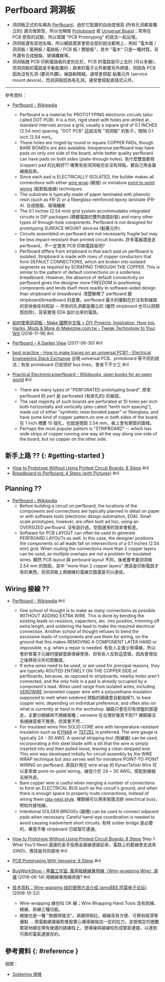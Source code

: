 # Perfboard 洞洞板

  - 洞洞板正式的名稱為 [Perfboard](https://www.google.com/search?q=perfboard&tbm=isch)，由於它配置的自由度很高 (所有孔洞都是獨立的) 適合做原型，所以也稱做 [Protoboard](https://www.google.com/search?q=protoboard&tbm=isch) 或 [Universal Board](https://www.google.com/search?q=universal+board&tbm=isch)；常用在 PCB 原型的試驗，所以常跟 "PCB Prototyping" 的說法一起出現。
  - 洞洞板還有其他名稱，所以網路賣家會把全部的說法都用上，例如 "電木板 / 洞洞板 / 萬用板 / 電路板 / PCB 板 / 實驗板"，其中 "電木" 只是一種材質，另外還有合成樹脂、玻璃纖維等。
  - 洞洞板跟 PCB 印刷電路板的差別在於，PCB 的電路是印上去的 (可以多層)，而洞洞板的電路是手動配置的；兩者的電子元件都要另外焊接，但因為 PCB 因為沒有孔洞 (要另外鑽)，線路較精細，通常會搭配 黏著元件 (service mount device)，而洞洞板因為有孔洞，通常會搭配直插式元件。

---

參考資料：

  - [Perfboard \- Wikipedia](https://en.wikipedia.org/wiki/Perfboard)
      - Perfboard is a material for PROTOTYPING electronic circuits (also called DOT PCB). It is a thin, rigid sheet with holes pre-drilled at standard intervals across a grid, usually a square grid of 0.1 INCHES (2.54 mm) spacing. "DOT PCB" 這說法有 "洞洞板" 的影子，間隔 0.1 inch (2.54 mm)。
      - These holes are ringed by round or square COPPER PADs, though BARE BOARDs are also available. Inexpensive perfboard may have pads on only one side of the board, while better quality perfboard can have pads on both sides (plate-through holes). 為什麼雙面都有 (copper) pad 的比較好?? 確實有些洞洞板完全沒有焊點，要自己用金屬線接起來。
      - Since each pad is ELECTRICALLY ISOLATED, the builder makes all connections with either [wire wrap](https://www.google.com/search?q=wire+wrap+circuit&tbm=isch) (繞接) or miniature [point to point wiring](https://www.google.com/search?q=point-to-point+wiring&tbm=isch) (點對點接線) techniques.
      - The substrate is typically made of paper laminated with phenolic resin (such as FR-2) or a fiberglass-reinforced epoxy laminate (FR-4). 合成樹脂、玻璃纖維
      - The 0.1 inches (2.54 mm) grid system accommodates integrated circuits in DIP packages (積體電路的雙列直插封裝) and many other types of through-hole components. Perfboard is not designed for prototyping SURFACE MOUNT devices (黏著元件).
      - Circuits assembled on perfboard are not necessarily fragile but may be less impact-resistant than printed circuit boards. 許多電器還是走 perfboard，不一定會用 PCB 印刷電路板吧?
      - Perfboard differs from stripboard in that each pad on perfboard is isolated. Stripboard is made with rows of copper conductors that form DEFAULT CONNECTIONS, which are broken into isolated segments as required by SCRAPING THROUGH THE COPPER. This is similar to the pattern of default connections on a solderless breadboard. However, the absence of default connectivity on perfboard gives the designer more FREEDOM in positioning components and lends itself more readily to software-aided design than stripboard or breadboard. 清楚解釋了 perfboard 跟 stripboard/breadboard 的差異，perfboard 最大的優點在於沒有對線路的安排做任何假設 -- 所有的孔洞都是獨立的 (雖然 stripboard 也可以把銅質刮除)，容易實現 EDA 設計出來的電路。

  - [如何使用洞洞板 \- Make 國際中文版 > DIY Projects, Inspiration, How\-tos, Hacks, Mods & More @ Makezine\.com\.tw \- Tweak Technology to Your Will](http://www.makezine.com.tw/476-2/) (2016-11-18) #ril

  - [Perfboard – A Darker View](http://darkerview.com/wordpress/?p=21795) (2017-06-30) #ril

  - [best practice \- How to make traces on an universal PCB? \- Electrical Engineering Stack Exchange](https://electronics.stackexchange.com/questions/55236/) 出現 universal PCB、protoboard 等不同的說法；有些 protoboard 已安排好 bus lines，會省下不少工 #ril

  - [Practical Electronics/perfboard \- Wikibooks, open books for an open world](https://en.wikibooks.org/wiki/Practical_Electronics/perfboard) #ril
      - There are many types of "PERFORATED prototyping board". 原來 perfboard 的 perf 是 perforated (有排孔的) 的縮寫。
      - The vast majority of such boards are perforated at 10 holes per inch both horizontally and vertically (also called "tenth inch spacing"), made out of either "synthetic resin bonded paper" or fiberglass, and have some kind of copper pattern on one or both sides of the board. 在 1 inch 裡鑽 10 個孔，也就是間距 2.54 mm，板上會有銅質的圖樣。
      - Perhaps the most popular pattern is "STRIPBOARD" -- which has wide strips of copper running one way all the way along one side of the board, but no copper on the other side.

## 新手上路 ?? {: #getting-started }

  - [How to Prototype Without Using Printed Circuit Boards: 8 Steps](https://www.instructables.com/id/How-to-Prototype-Without-Using-Printed-Circuit-Boa/) #ril
  - [Breadboard to Perfboard: 4 Steps (with Pictures)](https://www.instructables.com/id/Breadboard-to-Perfboard/) #ril

## Planning ??

  - [Perfboard \- Wikipedia](https://en.wikipedia.org/wiki/Perfboard)
      - Before building a circuit on perfboard, the locations of the components and connections are typically planned in detail on paper or with software tools (electronic design automation, EDA). Small scale prototypes, however, are often built ad hoc, using an OVERSIZED perfboard. 沒有設計過，空間運用的效率會較差。
      - Software for PCB LAYOUT can often be used to generate PERFBOARD LAYOUTs as well. In this case, the designer positions the components so all leads fall on intersections of a 0.1 inches (2.54 mm) grid. When routing the connections more than 2 copper layers can be used, as multiple overlaps are not a problem for insulated wires. 顯然 PCB layout 與 perboard layout 不同，後者要考量洞洞板 2.54 mm 的間距，其中 "more than 2 copper layers" 應該是印刷電路才有的東西，但洞洞板上用絕緣的電線交錯還是可以達成。

## Wiring 接線 ??

  - [Perfboard \- Wikipedia](https://en.wikipedia.org/wiki/Perfboard) #ril
      - One school of thought is to make as many connections as possible WITHOUT ADDING EXTRA WIRE. This is done by bending the existing leads on resistors, capacitors, etc. into position, trimming off extra length, and soldering the lead to make the required electrical connection. Another school of thought refuses to bend the excessive leads of components and use them for wiring, on the ground that this makes REMOVING A COMPONENT LATER HARD or impossible, e.g. when a repair is needed. 有些人主張少用導線，所以會折彎電子元線的接腳當做導線使用，但有些人反對這麼做，因為會增加之後移除元件的困難度。
      - If extra wires need to be used, or are used for principal reasons, they are typically ROUTED ENTIRELY ON THE COPPER SIDE of perfboards, because, as opposed to stripboards, nearby holes aren't connected, and the only hole in a pad is already occupied by a component's lead. Wires used range from isolated wires, including [VEROWIRE](https://www.google.com/search?q=verowire&tbm=isch) (enameled copper wire with a polyurethane insulation supposed to melt when soldered 焊點的絕緣會自動熔掉?), to bare copper wire, depending on individual preference, and often also on what is currently at hand in the workshop. 線路只會在印有焊盤的那邊走，主要分絕緣與不絕緣兩種；verowire 在台灣好像買不到?? 裸銅線沒有絕緣感覺不實用，但其實不然...
      - For insulated wires thin SOLID CORE wire with temperature-resistant insulation such as [KYNAR](https://www.google.com/search?q=kynar+wire&tbm=isch) or [TEFZEL](https://www.google.com/search?q=tefzel+wire&tbm=isch) is preferred. The wire gauge is typically 24 - 30 AWG. A special stripping tool (剝線器) can be used, incorporating a thin steel blade with a slit that the wire is simply inserted into and then pulled loose, leaving a clean stripped end. This wire was developed initially for circuit assembly by the WIRE WRAP technique but also serves well for miniature POINT-TO-POINT WIRING on perfboard. 原設計用在 wire wrap 的 Kynar/Tefzel Wire 可以拿來做 point-to-point wiring，線徑介於 24 ~ 30 AWG，搭配剝線器去掉外皮。
      - Bare copper wire is useful when merging a number of connections to form an ELECTRICAL BUS such as the circuit's ground, and when there is enough space to properly route connections, instead of wiring them [rats-nest style](https://www.google.com/search?q=rats-nest+wiring&tbm=isch). 裸銅線可以用來架匯流排 (electrical bus)，例如共接地線。
      - Intentional SOLDER BRIDGEs (錫橋) can be used to connect adjacent pads when necessary. Careful hand–eye coordination is needed to avoid causing inadvertent short circuits. 有時 solder bridge 是必要的，畢竟不像 stripboard 已經幫忙連通。

  - [How to Prototype Without Using Printed Circuit Boards: 8 Steps](https://www.instructables.com/id/How-to-Prototype-Without-Using-Printed-Circuit-Boa/) Step 1: What You'll Need 邊邊的金手指用金屬線連接起來，電路上的藍線會走過來 (GND)，應該是共同接地 #ril
  - [PCB Prototyping With Verowire: 6 Steps](https://www.instructables.com/id/PCB-Prototyping-With-Verowire/) #ril
  - [BugWorkShop \- 甲蟲工作室: 萬用板繞線專用線（Wire\-wrapping Wire）選擇](http://bugworkshop.blogspot.com/2018/06/wire-wrapping-wire.html) (2018-06-14) 用繞線專用線焊接? #ril
  - [技术资料：Wire\-wapping 线的使用方法介绍 (amoBBS 阿莫电子论坛)](https://www.amobbs.com/thread-681125-1-1.html) (2006-10-22)
      - Wire-wrapping 線也叫 OK 線；Wire Wrapping Hand Tools 具有剝線、繞線、拆線三種功能。
      - 繞接也是一種 "無錫焊接法"。與錫焊相比，繞線具有方便、可靠和經濟等優點 ... 用電動繞接器對單股實心裸導線施加一定的拉力，並按規定的圈數緊密地繞在帶有棱邊的接線柱上，使導線與接線柱形成緊密連接，以達到可靠的電氣連接目的。

## 參考資料 {: #reference }

相關：

  - [Soldering 焊接](soldering.md)
